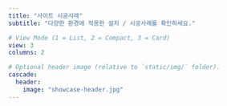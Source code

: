 ```yaml
---
title: "사이트 시공사례"
subtitle: "다양한 환경에 적용한 설치 / 시공사례를 확인하세요."

# View Mode (1 = List, 2 = Compact, 3 = Card)
view: 3
columns: 2

# Optional header image (relative to `static/img/` folder).
cascade:
  header:
    image: "showcase-header.jpg"
---
```

